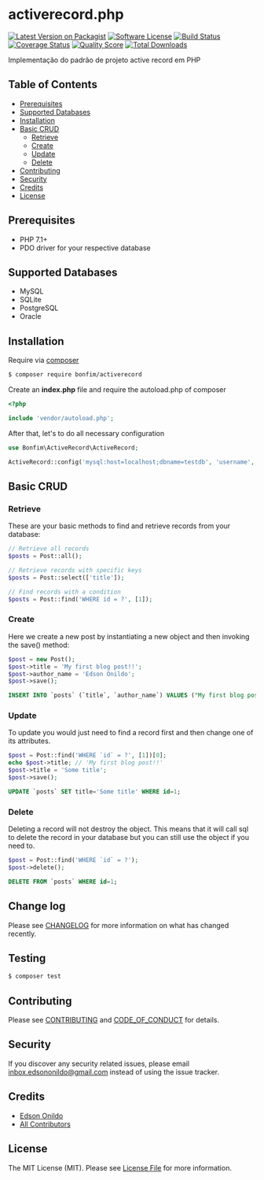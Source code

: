 activerecord.php
================

[![Latest Version on Packagist][ico-version]][link-packagist]
[![Software License][ico-license]](LICENSE.md)
[![Build Status][ico-travis]][link-travis]
[![Coverage Status][ico-scrutinizer]][link-scrutinizer]
[![Quality Score][ico-code-quality]][link-code-quality]
[![Total Downloads][ico-downloads]][link-downloads]

Implementação do padrão de projeto active record em PHP

Table of Contents
-----------------

* [Prerequisites](#prerequisites)
* [Supported Databases](#supported-databases)
* [Installation](#installation)
* [Basic CRUD](#basic-crud)
    * [Retrieve](#retrieve)
    * [Create](#create)
    * [Update](#update)
    * [Delete](#delete)
* [Contributing](#contributing)
* [Security](#security)
* [Credits](#credits)
* [License](#license)

Prerequisites
-------------

* PHP 7.1+
* PDO driver for your respective database

Supported Databases
-------------------

* MySQL
* SQLite
* PostgreSQL
* Oracle

Installation
------------

Require via [composer](https://getcomposer.org/download/)

``` sh
$ composer require bonfim/activerecord
```

Create an **index.php** file and require the autoload.php of composer

```php
<?php

include 'vendor/autoload.php';
```

After that, let's to do all necessary configuration

```php
use Bonfim\ActiveRecord\ActiveRecord;

ActiveRecord::config('mysql:host=localhost;dbname=testdb', 'username', 'password');
```

Basic CRUD
----------

### Retrieve

These are your basic methods to find and retrieve records from your database:

```php
// Retrieve all records
$posts = Post::all();

// Retrieve records with specific keys
$posts = Post::select(['title']);

// Find records with a condition
$posts = Post::find('WHERE id = ?', [1]);
```

### Create

Here we create a new post by instantiating a new object and then invoking the save() method:

```php
$post = new Post();
$post->title = 'My first blog post!!';
$post->author_name = 'Edson Onildo';
$post->save();
```

```sql
INSERT INTO `posts` (`title`, `author_name`) VALUES ("My first blog post!!", "Edson Onildo");
```

### Update

To update you would just need to find a record first and then change one of its attributes.

```php
$post = Post::find('WHERE `id` = ?', [1])[0];
echo $post->title; // 'My first blog post!!'
$post->title = 'Some title';
$post->save();
```

```sql
UPDATE `posts` SET title='Some title' WHERE id=1;
```

### Delete

Deleting a record will not destroy the object. This means that it will call sql to delete the record in your database but you can still use the object if you need to.

```php
$post = Post::find('WHERE `id` = ?');
$post->delete();
```

```sql
DELETE FROM `posts` WHERE id=1;
```

Change log
----------

Please see [CHANGELOG](CHANGELOG.md) for more information on what has changed recently.

Testing
-------

``` bash
$ composer test
```

Contributing
------------

Please see [CONTRIBUTING](CONTRIBUTING.md) and [CODE_OF_CONDUCT](CODE_OF_CONDUCT.md) for details.

Security
--------

If you discover any security related issues, please email inbox.edsononildo@gmail.com instead of using the issue tracker.

Credits
-------

- [Edson Onildo][link-author]
- [All Contributors][link-contributors]

License
-------

The MIT License (MIT). Please see [License File](LICENSE.md) for more information.

[ico-version]: https://img.shields.io/packagist/v/bonfim/activerecord.svg?style=flat-square
[ico-license]: https://img.shields.io/badge/license-MIT-brightgreen.svg?style=flat-square
[ico-travis]: https://img.shields.io/travis/EdsonOnildoJR/activerecord.php/master.svg?style=flat-square
[ico-scrutinizer]: https://img.shields.io/scrutinizer/coverage/g/EdsonOnildoJR/activerecord.php.svg?style=flat-square
[ico-code-quality]: https://img.shields.io/scrutinizer/g/EdsonOnildoJR/activerecord.php.svg?style=flat-square
[ico-downloads]: https://img.shields.io/packagist/dt/bonfim/activerecord.svg?style=flat-square

[link-packagist]: https://packagist.org/packages/edsononildo/activerecord
[link-travis]: https://travis-ci.org/EdsonOnildoJR/activerecord.php
[link-scrutinizer]: https://scrutinizer-ci.com/g/EdsonOnildoJR/activerecord.php/code-structure
[link-code-quality]: https://scrutinizer-ci.com/g/EdsonOnildoJR/activerecord.php
[link-downloads]: https://packagist.org/packages/edsononildo/activerecord
[link-author]: https://github.com/EdsonOnildoJR
[link-contributors]: ../../contributors
